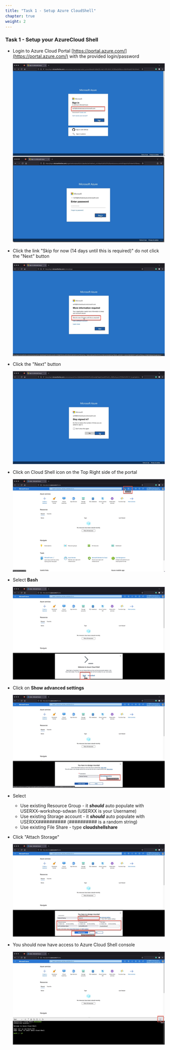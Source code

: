 ```yaml
---
title: "Task 1 - Setup Azure CloudShell"
chapter: true
weight: 2
---
```


### Task 1 - Setup your AzureCloud Shell

* Login to Azure Cloud Portal [https://portal.azure.com/](https://portal.azure.com/) with the provided login/password

    ![cloudshell1](../images/cloudshell-01.jpg)
    ![cloudshell2](../images/cloudshell-02.jpg)

* Click the link "Skip for now (14 days until this is required)" do not click the "Next" button

    ![cloudshell3](https://raw.githubusercontent.com/FortinetSecDevOps/technical-recipe-azure-sdwan/main/images/cloudshell-03.jpg)

* Click the "Next" button

    ![cloudshell4](https://raw.githubusercontent.com/FortinetSecDevOps/technical-recipe-azure-sdwan/main/images/cloudshell-04.jpg)

* Click on Cloud Shell icon on the Top Right side of the portal

    ![cloudshell5](https://raw.githubusercontent.com/FortinetSecDevOps/technical-recipe-azure-sdwan/main/images/cloudshell-05.jpg)

* Select **Bash**

    ![cloudshell6](https://raw.githubusercontent.com/FortinetSecDevOps/technical-recipe-azure-sdwan/main/images/cloudshell-06.jpg)

* Click on **Show advanced settings**

    ![cloudshell7](https://raw.githubusercontent.com/FortinetSecDevOps/technical-recipe-azure-sdwan/main/images/cloudshell-07.jpg)
* Select
  * Use existing Resource Group  - it ***should*** auto populate with USERXX-workshop-sdwan (USERXX is your Username)
  * Use existing Storage account - it ***should*** auto populate with USERXX########## (########## is a random string)
  * Use existing File Share  - type **cloudshellshare**
* Click "Attach Storage"

    ![cloudshell8](https://raw.githubusercontent.com/FortinetSecDevOps/technical-recipe-azure-sdwan/main/images/cloudshell-08.jpg)

* You should now have access to Azure Cloud Shell console

    ![cloudshell9](https://raw.githubusercontent.com/FortinetSecDevOps/technical-recipe-azure-sdwan/main/images/cloudshell-09.jpg)
